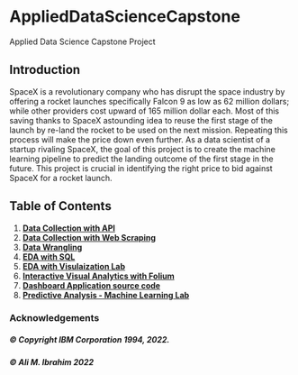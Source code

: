 # AppliedDataScienceCapstone
Applied Data Science Capstone Project


## Introduction

SpaceX is a revolutionary company who has disrupt the space industry by offering a rocket launches specifically Falcon 9 as low as 62 million dollars; while other providers cost upward of 165 million dollar each. Most of this saving thanks to SpaceX astounding idea to reuse the first stage of the launch by re-land the rocket to be used on the next mission. Repeating this process will make the price down even further. As a data scientist of a startup rivaling SpaceX, the goal of this project is to create the machine learning pipeline to predict the landing outcome of the first stage in the future. This project is crucial in identifying the right price to bid against SpaceX for a rocket launch.

## Table of Contents
1. [**Data Collection with API**](https://github.com/Ali-M-Ibrahim/AppliedDataScienceCapstone/blob/main/notebook_final_assignment_E245RGZ6b.ipynb)
2. [**Data Collection with Web Scraping**](https://github.com/Ali-M-Ibrahim/AppliedDataScienceCapstone/blob/main/notebook_Data_Collection_with_Web_Scraping_JwQlhUQ3U.ipynb)
3. [**Data Wrangling**](https://github.com/Ali-M-Ibrahim/AppliedDataScienceCapstone/blob/main/notebook_Data_Wrangling_Y-_5Ege19.ipynb)
4. [**EDA with SQL**](https://github.com/Ali-M-Ibrahim/AppliedDataScienceCapstone/blob/main/EDA%20With%20SQL.ipynb)
5. [**EDA with Visulaization Lab**](https://github.com/Ali-M-Ibrahim/AppliedDataScienceCapstone/blob/main/notebook_EDA_with_Visualization_kxUe-aJYI.ipynb)
6. [**Interactive Visual Analytics with Folium**](https://github.com/Ali-M-Ibrahim/AppliedDataScienceCapstone/blob/main/notebook_Interactive_Visual_Analytics_mECIM2pw9.ipynb)
7. [**Dashboard Application source code**](https://github.com/Ali-M-Ibrahim/AppliedDataScienceCapstone/blob/main/dachboard.py)
8. [**Predictive Analysis - Machine Learning Lab**](https://github.com/Ali-M-Ibrahim/AppliedDataScienceCapstone/blob/main/notebook_Machine_Learning_Prediction_lab_WQR7p7VKv.ipynb)


### Acknowledgements 

##### © Copyright IBM Corporation 1994, 2022.
##### © Ali M. Ibrahim 2022

